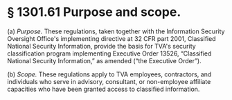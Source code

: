# § 1301.61   Purpose and scope.

(a) *Purpose.* These regulations, taken together with the Information Security Oversight Office's implementing directive at 32 CFR part 2001, Classified National Security Information, provide the basis for TVA's security classification program implementing Executive Order 13526, “Classified National Security Information,” as amended (“the Executive Order”).


(b) *Scope.* These regulations apply to TVA employees, contractors, and individuals who serve in advisory, consultant, or non-employee affiliate capacities who have been granted access to classified information.




